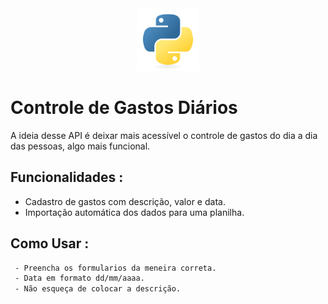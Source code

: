<div align="center">
  <img src="https://raw.githubusercontent.com/devicons/devicon/master/icons/python/python-original.svg" alt="Python" height="100">
</div>

# Controle de Gastos Diários

A ideia desse API é deixar mais acessível o controle de gastos do dia a dia das pessoas, algo mais funcional.

## Funcionalidades :

- Cadastro de gastos com descrição, valor e data.
- Importação automática dos dados para uma planilha.

## Como Usar :

   ```bash
    - Preencha os formularios da meneira correta.
    - Data em formato dd/mm/aaaa.
    - Não esqueça de colocar a descrição.
